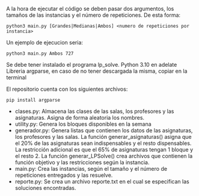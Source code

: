 A la hora de ejecutar el código se deben pasar dos argumentos, los tamaños de las instancias y el número de repeticiones. De esta forma:
```
python3 main.py [Grandes|Medianas|Ambos] <numero de repeticiones por instancia>
```
Un ejemplo de ejecucion seria:
```
python3 main.py Ambos 727
```

Se debe tener instalado el programa lp_solve.
Python 3.10 en adelate
Libreria argparse, en caso de no tener descargada la misma, copiar en la terminal 

El repositorio cuenta con los siguientes archivos:
```
pip install argparse
```

- clases.py:
Almacena las clases de las salas, los profesores y las asignaturas. Asigna de forma aleatoria los nombres.
- utility.py:
Genera los bloques disponibles en la semana
- generador.py:
Genera listas que contienen los datos de las asignaturas, los profesores y las salas.
La función generar_asignaturas() asigna que el 20% de las asignaturas sean indispensables y el resto dispensables. La restricción adicional es que el 65% de asignaturas tengan 1 bloque y el resto 2.
La función generar_LPSolve() crea archivos que contienen la función objetivo y las restricciones según la instancia.
- main.py:
Crea las instancias, según el tamaño y el número de repeticiones entregados y las resuelve.
- reporte.py:
Se crea un archivo reporte.txt en el cual se especifican las soluciones encontradas.
